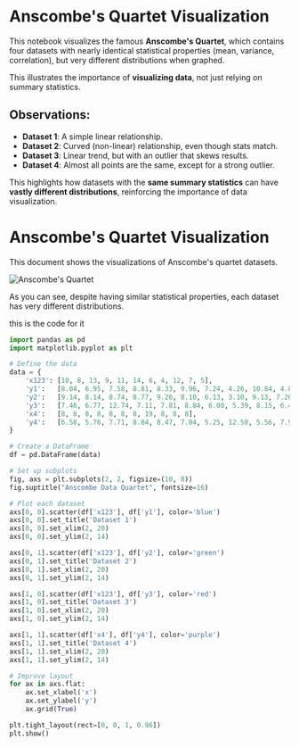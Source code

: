 # Anscombe's Quartet Visualization

This notebook visualizes the famous **Anscombe's Quartet**, which contains four datasets with nearly identical statistical properties (mean, variance, correlation), but very different distributions when graphed.

This illustrates the importance of **visualizing data**, not just relying on summary statistics.

## Observations:

- **Dataset 1**: A simple linear relationship.
- **Dataset 2**: Curved (non-linear) relationship, even though stats match.
- **Dataset 3**: Linear trend, but with an outlier that skews results.
- **Dataset 4**: Almost all points are the same, except for a strong outlier.

This highlights how datasets with the **same summary statistics** can have **vastly different distributions**, reinforcing the importance of data visualization.

# Anscombe's Quartet Visualization

This document shows the visualizations of Anscombe's quartet datasets.

![Anscombe's Quartet](data.png)

As you can see, despite having similar statistical properties, each dataset has very different distributions.

this is the code for it

```Python
import pandas as pd
import matplotlib.pyplot as plt

# Define the data
data = {
    'x123': [10, 8, 13, 9, 11, 14, 6, 4, 12, 7, 5],
    'y1':   [8.04, 6.95, 7.58, 8.81, 8.33, 9.96, 7.24, 4.26, 10.84, 4.82, 5.68],
    'y2':   [9.14, 8.14, 8.74, 8.77, 9.26, 8.10, 6.13, 3.10, 9.13, 7.26, 4.74],
    'y3':   [7.46, 6.77, 12.74, 7.11, 7.81, 8.84, 6.08, 5.39, 8.15, 6.42, 5.73],
    'x4':   [8, 8, 8, 8, 8, 8, 8, 19, 8, 8, 8],
    'y4':   [6.58, 5.76, 7.71, 8.84, 8.47, 7.04, 5.25, 12.50, 5.56, 7.91, 6.89]
}

# Create a DataFrame
df = pd.DataFrame(data)

# Set up subplots
fig, axs = plt.subplots(2, 2, figsize=(10, 8))
fig.suptitle("Anscombe Data Quartet", fontsize=16)

# Plot each dataset
axs[0, 0].scatter(df['x123'], df['y1'], color='blue')
axs[0, 0].set_title('Dataset 1')
axs[0, 0].set_xlim(2, 20)
axs[0, 0].set_ylim(2, 14)

axs[0, 1].scatter(df['x123'], df['y2'], color='green')
axs[0, 1].set_title('Dataset 2')
axs[0, 1].set_xlim(2, 20)
axs[0, 1].set_ylim(2, 14)

axs[1, 0].scatter(df['x123'], df['y3'], color='red')
axs[1, 0].set_title('Dataset 3')
axs[1, 0].set_xlim(2, 20)
axs[1, 0].set_ylim(2, 14)

axs[1, 1].scatter(df['x4'], df['y4'], color='purple')
axs[1, 1].set_title('Dataset 4')
axs[1, 1].set_xlim(2, 20)
axs[1, 1].set_ylim(2, 14)

# Improve layout
for ax in axs.flat:
    ax.set_xlabel('x')
    ax.set_ylabel('y')
    ax.grid(True)

plt.tight_layout(rect=[0, 0, 1, 0.96])
plt.show()

```